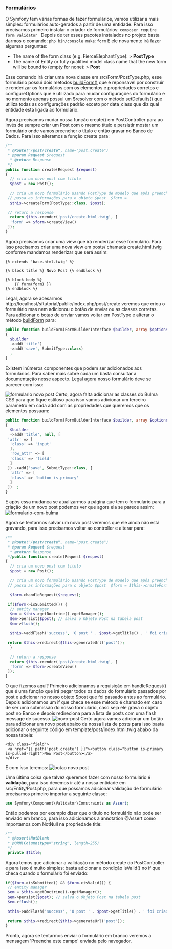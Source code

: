 ### Formulários
O Symfony tem várias formas de fazer formulários, vamos utilizar a mais simples: formulários auto-gerados a partir de uma entidade. Para isso precisamos primeiro instalar o criador de formulários:
``` composer require form validator  ```
Depois de ter esses pacotes instalados no projeto basta darmos o comando:
``` php bin/console make:form ```
E ele novamente irá fazer algumas perguntas:

 - The name of the form class (e.g. FierceElephantType):
 \> **PostType**
 -  The name of Entity or fully qualified model class name that the new form will be bound to (empty for none):
\> **Post**

Esse comando irá criar uma nova classe em src/Form/PostType.php, esse formulário possui dois métodos <U>buildForm()</u> que é reponsavel por construir e renderizar os formulários com os elementos e propriedades corretos  e configureOptions que é utilizado para mudar configurações do formulário e no momento apenas possui um $resolver com o método setDefaults() que utiliza todas as configurações padrão exceto por data_class que diz qual entidade está ligada ao formulário.

Agora precisamos mudar nossa função create() em PostController para ao invés de sempre criar um Post com o mesmo título e persistir mostar um formulário onde vamos preencher o título e então gravar no Banco de Dados. Para isso alteramos a função create para: 
```php
/**  
 * @Route("/post/create", name="post.create")  
 * @param Request $request  
  * @return Response  
 */
public function create(Request $request)  
{  
  // cria um novo post com titulo  
  $post = new Post();  
  
  // cria um novo formulário usando PostType de modelo que após preenchido  
 // passa as informações para o objeto $post  $form = 
  $this->createForm(PostType::class, $post);  
  
 // return a response  
  return $this->render('post/create.html.twig', [  
  'form' => $form->createView()  
 ]);  
}
```
Agora precisamos criar uma view que irá renderizar esse formulário. Para isso precisamos criar uma nova view em posts/ chamada create.html.twig conforme mandamos renderizar que será assim: 
```twig
{% extends 'base.html.twig' %}  
  
{% block title %} Novo Post {% endblock %}  
  
{% block body %}  
    {{ form(form) }}  
{% endblock %}
```
Legal, agora se acesarmos http://localhost/sftutorial/public/index.php/post/create veremos que criou o formulário mas nem adicionou o botão de enviar ou as classes corretas. Para adicionar o botao de enviar vamos voltar em PostType e alterar o método <u>buildForm</u> para: 
```php
public function buildForm(FormBuilderInterface $builder, array $options)  
{  
  $builder  
  ->add('title')  
  ->add('save', SubmitType::class)  
  ;  
}
```
Existem inúmeros componentes que podem ser adicionados aos formulários. Para saber mais sobre cada um basta consultar a documentação nesse aspecto. Legal agora nosso formulário deve se parecer com isso:

![formulario novo post](https://github.com/Camilotk/symfony-sisint-ifrs/blob/master/imagens/fomulario-starter.png)
Certo, agora falta adicionar as classes do Bulma CSS para que fique estiloso para isso vamos adicionar um terceiro parametro em cada add com as propriedades que queremos que os elementos possuam:
```php
public function buildForm(FormBuilderInterface $builder, array $options)  
{  
  $builder  
  ->add('title', null, [   
 'attr' => [  
  'class' => 'input'  
  ],  
  'row_attr' => [  
  'class' => 'field'  
  ]  
 ]) ->add('save', SubmitType::class, [  
  'attr' => [  
  'class' => 'button is-primary'  
  ]  
 ])  ;  
}
```
E após essa mudança se atualizarmos a página que tem o formulário para a criação de um novo post podemos ver que agora ela se parece assim:
![formulario-com-bulma](https://github.com/Camilotk/symfony-sisint-ifrs/blob/master/imagens/form-bulma.png)

Agora se tentarmos salvar um novo post veremos que ele ainda não está gravando, para isso precisamos voltar ao controller e alterar para:
```php
/**  
 * @Route("/post/create", name="post.create")  
 * @param Request $request  
  * @return Response  
 */public function create(Request $request)  
{  
  // cria um novo post com titulo  
  $post = new Post();  
  
  // cria um novo formulário usando PostType de modelo que após preenchido  
 // passa as informações para o objeto $post  $form = $this->createForm(PostType::class, $post);  
  
  $form->handleRequest($request);  
  
 if($form->isSubmitted()) {  
  // entity manager  
  $em = $this->getDoctrine()->getManager();  
  $em->persist($post); // salva o Objeto Post na tabela post  
  $em->flush();  
  
  $this->addFlash('success', 'O post ' . $post->getTitle() . ' foi criado.' );  
  
 return $this->redirect($this->generateUrl('post'));  
  }  
  
  // return a response  
  return $this->render('post/create.html.twig', [  
  'form' => $form->createView()  
 ]);  
}
```
O que fizemos aqui? Primeiro adicionamos a requisição em handleRequest() que é uma função que irá pegar todos os dados do formulário passados por post e adicionar no nosso objeto $post que foi passado antes ao formulário. Depois adicionamos um if que checa se esse método é chamado em caso de ser uma submissão do nosso formulário, caso seja ele grava o objeto post no Banco e depois redireciona para a lista de posts com uma flash message de sucesso.
![novo-post](https://github.com/Camilotk/symfony-sisint-ifrs/blob/master/imagens/novo-post.png)
Certo agora vamos adicionar um botão para adicionar um novo post abaixo da nossa lista de posts para isso basta adicionar o seguinte código em template/post/index.html.twig abaixo da nossa tabela:
```twig
<div class="field">  
 <a href="{{ path('post.create') }}"><button class="button is-primary is-pulled-right">New Post</button></a>  
</div>
```
E com isso teremos:
![botao novo post](https://github.com/Camilotk/symfony-sisint-ifrs/blob/master/imagens/tela-com-botao.png)

Uma última coisa que talvez queremos fazer com nosso formulário é **validação**, para isso devemos ir até a nossa entidade em src/Entity/Post.php, para que possamos adicionar validação de formulário precisamos primeiro importar a seguinte classe:
```php
use Symfony\Component\Validator\Constraints as Assert;
```
Então podemos por exemplo dizer que o título no formulário não pode ser enviado em branco, para isso adicionamos a annotation @Assert como importamos com NotNull na propriedade title:
```php
/**  
 * @Assert\NotBlank
 * @ORM\Column(type="string", length=255)  
 */
 private $title;
 ```
 Agora temos que adicionar a validação no método create do PostController e para isso é muito simples: basta adicionar a condição isValid() no if que checa quando o formulário foi enviado:
 ```php
 if($form->isSubmitted() && $form->isValid()) {  
  // entity manager  
  $em = $this->getDoctrine()->getManager();  
  $em->persist($post); // salva o Objeto Post na tabela post  
  $em->flush();  
  
  $this->addFlash('success', 'O post ' . $post->getTitle() . ' foi criado.' );  
  
  return $this->redirect($this->generateUrl('post'));  
}
 ```
Pronto, agora se tentarmos enviar o formulário em branco veremos a mensagem 'Preencha este campo' enviada pelo navegador.
